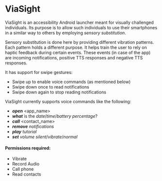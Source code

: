 # ViaSight

ViaSight is an accessibility Android launcher meant for visually 
challenged individuals. Its purpose is to allow such individuals to use 
their smartphones in a similar way to others by employing 
_sensory substitution_.

Sensory substitution is done here by providing different vibration 
patterns. Each pattern holds a different purpose. It helps train the 
user to rely on haptic feedback during certain events. These events (in 
case of the app) are incoming notifications, positive TTS responses and 
negative TTS responses. 

It has support for swipe gestures:
* Swipe up to enable voice commands (as mentioned below)
* Swipe down once to read notifications
* Swipe down again to stop reading notifications

ViaSight currently supports voice commands like the following:
* **_open_** <app_name>
* **_what_** is the _date_/_time_/_battery percentage_?
* **_call_** <contact_name>
* **_remove_** _notifications_
* **_play_** _tutorial_
* **_set_** _volume_ _silent_/_vibrate_/_normal_

#### Permissions required:
* Vibrate
* Record Audio
* Call phone
* Read contacts